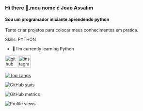 ### Hi there 👋,meu nome é Joao Assalim
#### Sou um programador iniciante aprendendo python
Tento criar projetos para colocar meus conhecimentos em pratica.

Skills: PYTHON

- 🌱 I’m currently learning Python 

[<img src='https://cdn.jsdelivr.net/npm/simple-icons@3.0.1/icons/github.svg' alt='github' height='40'>](https://github.com/JoaoAssalim)  [<img src='https://cdn.jsdelivr.net/npm/simple-icons@3.0.1/icons/instagram.svg' alt='instagram' height='40'>](https://www.instagram.com/coder.man_//)  

[![Top Langs](https://github-readme-stats.vercel.app/api/top-langs/?username=JoaoAssalim)](https://github.com/anuraghazra/github-readme-stats)

![GitHub stats](https://github-readme-stats.vercel.app/api?username=JoaoAssalim&show_icons=true)  

![GitHub metrics](https://metrics.lecoq.io/JoaoAssalim)  

![Profile views](https://gpvc.arturio.dev/JoaoAssalim)  
